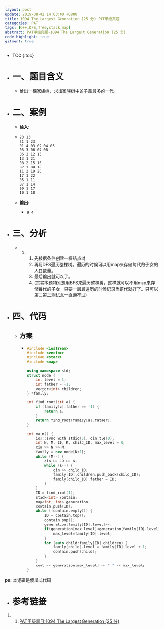 ```yaml
---
layout: post
update: 2019-08-02 14:03:00 +0800
title: 1094 The Largest Generation (25 分) PAT甲级真题
categories: PAT
tags: [C++,DFS,Tree,stack,map]
abstract: PAT甲级真题-1094 The Largest Generation (25 分)
code_highlight: true
gitment: true
---
```

* TOC
{:toc}
* # 一、题目含义
    * 给出一棵家族树，求出家族树中的子辈最多的一代。
* # 二、案例
    * **输入:** 
    *   ```none
        23 13
        21 1 23
        01 4 03 02 04 05
        03 3 06 07 08
        06 2 12 13
        13 1 21
        08 2 15 16
        02 2 09 10
        11 2 19 20
        17 1 22
        05 1 11
        07 1 14
        09 1 17
        10 1 18
        ```
    * **输出:** 
        *   ```none
            9 4
            ```
* # 三、分析
    *   1.  1. 先根据条件创建一棵结点树
    		2. 再用DFS遍历整棵树。遍历的时候可以用map来存储每代的子女的人口数量。
    		3. 最后输出就可以了。
    		4. (其实本题特别想用BFS来遍历整棵树，这样就可以不用map来存储每代的子女，只要一层层遍历的时候记录当前代就好了。只可以第二第三测试点一直通不过)
    
* # 四、代码
    * ## 方案
        *   ```cpp
            #include <iostream>
            #include <vector>
            #include <stack>
            #include <map>
            
            using namespace std;
            struct node {
                int level = 1;
                int father = -1;
                vector<int> children;
            } *family;
            
            int find_root(int a) {
                if (family[a].father == -1) {
                    return a;
                }
                return find_root(family[a].father);
            }
            
            int main() {
                ios::sync_with_stdio(0), cin.tie(0);
                int N, M, ID, K, child_ID, max_level = 0;
                cin >> N >> M;
                family = new node[N+1];
                while (M--) {
                    cin >> ID >> K;
                    while (K--) {
                        cin >> child_ID;
                        family[ID].children.push_back(child_ID);
                        family[child_ID].father = ID;
                    }
                }
                ID = find_root(1);
                stack<int> contain;
                map<int, int> generation;
                contain.push(ID);
                while (!contain.empty()) {
                    ID = contain.top();
                    contain.pop();
                    generation[family[ID].level]++;
                    if(generation[max_level]<generation[family[ID].level]){
                        max_level=family[ID].level;
                    }
                    for (auto child:family[ID].children) {
                        family[child].level = family[ID].level + 1;
                        contain.push(child);
                    }
                }
                cout << generation[max_level] << " " << max_level;
            }
            ```

**ps:** 本逻辑是傻瓜式代码
* # 参考链接

1. 1. [PAT甲级题目:1094 The Largest Generation (25 分)](https://pintia.cn/problem-sets/994805342720868352/problems/994805372601090048)